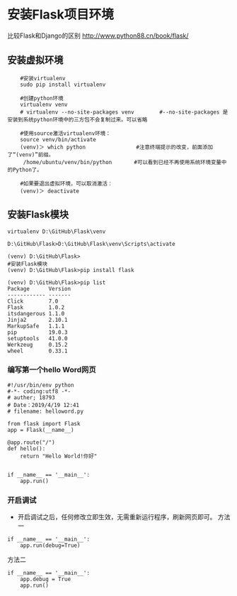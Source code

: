 # 安装Flask项目环境

比较Flask和Django的区别
http://www.python88.cn/book/flask/


## 安装虚拟环境
``` 
	#安装virtualenv
	sudo pip install virtualenv

	#创建python环境
	virtualenv venv
	# virtualenv --no-site-packages venv        #--no-site-packages 是安装到系统python环境中的三方包不会复制过来。可以省略
	
	#使用source激活virtualenv环境：
	source venv/bin/activate
	(venv)＞ which python 				#注意终端提示的改变，前面添加了“(venv)”前缀。    
	 /home/ubuntu/venv/bin/python 		#可以看到已经不再使用系统环境变量中的Python了。
	
	#如果要退出虚拟环境，可以取消激活：     
	(venv)＞ deactivate

```

## 安装Flask模块
    
    virtualenv D:\GitHub\Flask\venv
    
    D:\GitHub\Flask>D:\GitHub\Flask\venv\Scripts\activate

    (venv) D:\GitHub\Flask>
    #安装Flask模块
    (venv) D:\GitHub\Flask>pip install flask
    
    (venv) D:\GitHub\Flask>pip list
    Package      Version
    ------------ -------
    Click        7.0
    Flask        1.0.2
    itsdangerous 1.1.0
    Jinja2       2.10.1
    MarkupSafe   1.1.1
    pip          19.0.3
    setuptools   41.0.0
    Werkzeug     0.15.2
    wheel        0.33.1


### 编写第一个hello Word网页
```
#!/usr/bin/env python
#-*- coding:utf8 -*-
# auther; 18793
# Date：2019/4/19 12:41
# filename: helloword.py

from flask import Flask
app = Flask(__name__)

@app.route("/")
def hello():
    return "Hello World!你好"


if __name__ == '__main__':
    app.run()
```



### 开启调试
* 开启调试之后，任何修改立即生效，无需重新运行程序，刷新网页即可。
方法一
```
if __name__ == '__main__':
    app.run(debug=True)
```

方法二
``` 
if __name__ == '__main__':
    app.debug = True
    app.run()

```
